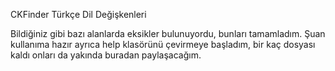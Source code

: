 CKFinder Türkçe Dil Değişkenleri

Bildiğiniz gibi bazı alanlarda eksikler bulunuyordu, bunları tamamladım. Şuan kullanıma hazır ayrıca help klasörünü çevirmeye başladım, bir kaç dosyası kaldı onları da yakında buradan paylaşacağım.

